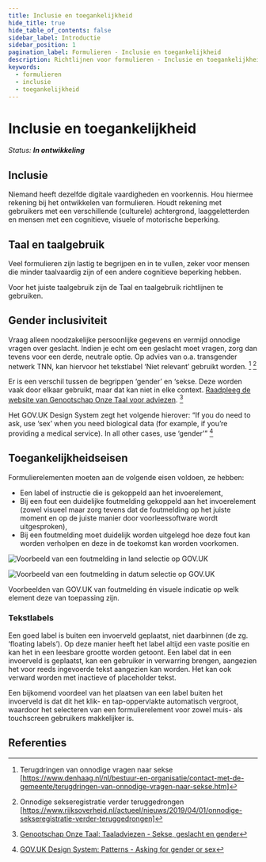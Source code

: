 ```yaml
---
title: Inclusie en toegankelijkheid
hide_title: true
hide_table_of_contents: false
sidebar_label: Introductie
sidebar_position: 1
pagination_label: Formulieren - Inclusie en toegankelijkheid
description: Richtlijnen voor formulieren - Inclusie en toegankelijkheid
keywords:
  - formulieren
  - inclusie
  - toegankelijkheid
---
```


<!-- @license CC0-1.0 -->

# Inclusie en toegankelijkheid

_Status: **In ontwikkeling**_

## Inclusie

Niemand heeft dezelfde digitale vaardigheden en voorkennis. Hou hiermee rekening bij het ontwikkelen van formulieren. Houdt rekening met gebruikers met een verschillende (culturele) achtergrond, laaggeletterden en mensen met een cognitieve, visuele of motorische beperking.

## Taal en taalgebruik

Veel formulieren zijn lastig te begrijpen en in te vullen, zeker voor mensen die minder taalvaardig zijn of een andere cognitieve beperking hebben.

Voor het juiste taalgebruik zijn de Taal en taalgebruik richtlijnen te gebruiken.

## Gender inclusiviteit

Vraag alleen noodzakelijke persoonlijke gegevens en vermijd onnodige vragen over geslacht. Indien je echt om een geslacht moet vragen, zorg dan tevens voor een derde, neutrale optie. Op advies van o.a. transgender netwerk TNN, kan hiervoor het tekstlabel ‘Niet relevant’ gebruikt worden.
[^1]
[^2]

Er is een verschil tussen de begrippen ‘gender’ en ‘sekse. Deze worden vaak door elkaar gebruikt, maar dat kan niet in elke context. [Raadpleeg de website van Genootschap Onze Taal voor adviezen](https://onzetaal.nl/taaladvies/sekse-geslacht-en-gender). [^onze-taal-sekse-gender-geslacht]

Het GOV.UK Design System zegt het volgende hierover:
“If you do need to ask, use ‘sex’ when you need biological data (for example, if you’re providing a medical service). In all other cases, use ‘gender’” [^gov.uk-gender-sex]

## Toegankelijkheidseisen

Formulierelementen moeten aan de volgende eisen voldoen, ze hebben:

- Een label of instructie die is gekoppeld aan het invoerelement,
- Bij een fout een duidelijke foutmelding gekoppeld aan het invoerelement (zowel visueel maar zorg tevens dat de foutmelding op het juiste moment en op de juiste manier door voorleessoftware wordt uitgesproken),
- Bij een foutmelding moet duidelijk worden uitgelegd hoe deze fout kan worden verholpen en deze in de toekomst kan worden voorkomen.

![Voorbeeld van een foutmelding in land selectie op GOV.UK](https://raw.githubusercontent.com/nl-design-system/documentatie/assets/richtlijnen_formulieren_inclusie-en-toegankelijkheid_142022481.png)

![Voorbeeld van een foutmelding in datum selectie op GOV.UK](https://raw.githubusercontent.com/nl-design-system/documentatie/assets/richtlijnen_formulieren_inclusie-en-toegankelijkheid_142023371.png)

Voorbeelden van GOV.UK van foutmelding én visuele indicatie op welk element deze van toepassing zijn.

### Tekstlabels

Een goed label is buiten een invoerveld geplaatst, niet daarbinnen (de zg. ‘floating labels’). Op deze manier heeft het label altijd een vaste positie en kan het in een leesbare grootte worden getoont. Een label dat in een invoerveld is geplaatst, kan een gebruiker in verwarring brengen, aangezien het voor reeds ingevoerde tekst aangezien kan worden. Het kan ook verward worden met inactieve of placeholder tekst.

Een bijkomend voordeel van het plaatsen van een label buiten het invoerveld is dat dit het klik- en tap-oppervlakte automatisch vergroot, waardoor het selecteren van een formulierelement voor zowel muis- als touchscreen gebruikers makkelijker is.

## Referenties

[^1]: Terugdringen van onnodige vragen naar sekse [https://www.denhaag.nl/nl/bestuur-en-organisatie/contact-met-de-gemeente/terugdringen-van-onnodige-vragen-naar-sekse.htm]
[^2]: Onnodige sekseregistratie verder teruggedrongen [https://www.rijksoverheid.nl/actueel/nieuws/2019/04/01/onnodige-sekseregistratie-verder-teruggedrongen]
[^onze-taal-sekse-gender-geslacht]: [Genootschap Onze Taal: Taaladviezen - Sekse, geslacht en gender](https://onzetaal.nl/taaladvies/sekse-geslacht-en-gender)
[^gov.uk-gender-sex]: [GOV.UK Design System: Patterns - Asking for gender or sex](https://design-system.service.gov.uk/patterns/gender-or-sex/)
